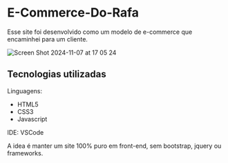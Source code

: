 # E-Commerce-Do-Rafa

Esse site foi desenvolvido como um modelo de e-commerce que encaminhei para um cliente.

![Screen Shot 2024-11-07 at 17 05 24](https://github.com/user-attachments/assets/2801c24c-c45d-4529-b8dd-4db0abd7ff03)

## Tecnologias utilizadas

Linguagens:
- HTML5
- CSS3
- Javascript
  
IDE:
VSCode

A idea é manter um site 100% puro em front-end, sem bootstrap, jquery ou frameworks.
